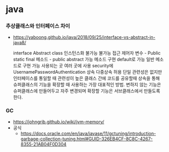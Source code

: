 # java

### 추상클래스와 인터페이스 차이
- https://yaboong.github.io/java/2018/09/25/interface-vs-abstract-in-java8/
  
  interface	Abstract class
  인스턴스화	불가능	불가능
  접근 제어자	변수 - Public static final         메소드 - public abstract 	가능
  메소드 구현	default로 가능	일반 메소드로 구현 가능
  사용되는 곳	여러 곳에 사용	security에 UsernamePasswordAuthentication
  상속	다중상속 허용	단일
  관련성은 없지만 인터페이스를 통일할 때	관련성이 높은 클래스 간에 코드를 공유할때
  상속을 통해 슈퍼클래스의 기능을 확장할 때 사용하는 가장 대표적인 방법.
  변하지 않는 기능은 슈퍼클래스에 만들어두고 자주 변경되며 확장할 기능은 서브클래스에서 만들도록 한다. 

### GC
- https://johngrib.github.io/wiki/jvm-memory/
- 공식
  - https://docs.oracle.com/en/java/javase/11/gctuning/introduction-garbage-collection-tuning.html#GUID-326EB4CF-8C8C-4267-8355-21AB04F0D304
